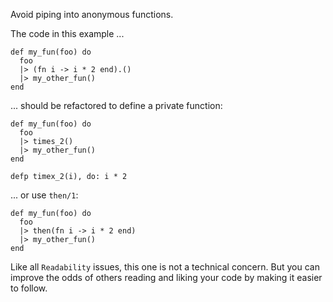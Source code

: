 Avoid piping into anonymous functions.

The code in this example ...

    def my_fun(foo) do
      foo
      |> (fn i -> i * 2 end).()
      |> my_other_fun()
    end

... should be refactored to define a private function:

    def my_fun(foo) do
      foo
      |> times_2()
      |> my_other_fun()
    end

    defp timex_2(i), do: i * 2

... or use `then/1`:

    def my_fun(foo) do
      foo
      |> then(fn i -> i * 2 end)
      |> my_other_fun()
    end

Like all `Readability` issues, this one is not a technical concern.
But you can improve the odds of others reading and liking your code by making
it easier to follow.
